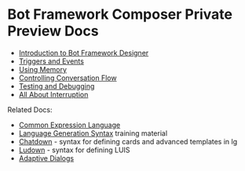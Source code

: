 # Bot Framework Composer Private Preview Docs

* [Introduction to Bot Framework Designer](introduction_to_bfd.md)
* [Triggers and Events](triggers_and_events.md)
* [Using Memory](using_memory.md)
* [Controlling Conversation Flow](controlling_conversation_flow.md)
* [Testing and Debugging](testing_debugging.md)
* [All About Interruption](all_about_interruption.md)

Related Docs:

* [Common Expression Language](https://github.com/microsoft/BotBuilder-Samples/tree/master/experimental/common-expression-language)
* [Language Generation Syntax](https://github.com/microsoft/BotBuilder-Samples/tree/master/experimental/language-generation)
 training material
* [Chatdown](https://github.com/microsoft/botbuilder-tools/tree/master/packages/Chatdown) - syntax for defining cards and advanced templates in lg
* [Ludown](https://github.com/microsoft/botbuilder-tools/tree/master/packages/Ludown) - syntax for defining LUIS
* [Adaptive Dialogs](https://github.com/microsoft/BotBuilder-Samples/tree/master/experimental/adaptive-dialog)
